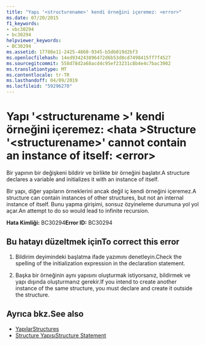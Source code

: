 ```yaml
---
title: "Yapı '<structurename>' kendi örneğini içeremez: <error>"
ms.date: 07/20/2015
f1_keywords:
- vbc30294
- bc30294
helpviewer_keywords:
- BC30294
ms.assetid: 17780e11-2425-4860-9345-b5db019d2bf3
ms.openlocfilehash: 14ed934243896472d6b53d8cd7498415ff7f4527
ms.sourcegitcommit: 558d78d2a68acd4c95ef23231c8b4e4c7bac3902
ms.translationtype: MT
ms.contentlocale: tr-TR
ms.lasthandoff: 04/09/2019
ms.locfileid: "59296270"
---
```

# <a name="structure-structurename-cannot-contain-an-instance-of-itself-error"></a><span data-ttu-id="c9b88-102">Yapı '\<structurename >' kendi örneğini içeremez: \<hata ></span><span class="sxs-lookup"><span data-stu-id="c9b88-102">Structure '\<structurename>' cannot contain an instance of itself: \<error></span></span>
<span data-ttu-id="c9b88-103">Bir yapının bir değişkeni bildirir ve birlikte bir örneğini başlatır.</span><span class="sxs-lookup"><span data-stu-id="c9b88-103">A structure declares a variable and initializes it with an instance of itself.</span></span>  
  
 <span data-ttu-id="c9b88-104">Bir yapı, diğer yapıların örneklerini ancak değil iç kendi örneğini içeremez.</span><span class="sxs-lookup"><span data-stu-id="c9b88-104">A structure can contain instances of other structures, but not an internal instance of itself.</span></span> <span data-ttu-id="c9b88-105">Bunu yapma girişimi, sonsuz özyineleme durumuna yol yol açar.</span><span class="sxs-lookup"><span data-stu-id="c9b88-105">An attempt to do so would lead to infinite recursion.</span></span>  
  
 <span data-ttu-id="c9b88-106">**Hata Kimliği:** BC30294</span><span class="sxs-lookup"><span data-stu-id="c9b88-106">**Error ID:** BC30294</span></span>  
  
## <a name="to-correct-this-error"></a><span data-ttu-id="c9b88-107">Bu hatayı düzeltmek için</span><span class="sxs-lookup"><span data-stu-id="c9b88-107">To correct this error</span></span>  
  
1. <span data-ttu-id="c9b88-108">Bildirim deyimindeki başlatma ifade yazımını denetleyin.</span><span class="sxs-lookup"><span data-stu-id="c9b88-108">Check the spelling of the initialization expression in the declaration statement.</span></span>  
  
2. <span data-ttu-id="c9b88-109">Başka bir örneğinin aynı yapısını oluşturmak istiyorsanız, bildirmek ve yapı dışında oluşturmanız gerekir.</span><span class="sxs-lookup"><span data-stu-id="c9b88-109">If you intend to create another instance of the same structure, you must declare and create it outside the structure.</span></span>  
  
## <a name="see-also"></a><span data-ttu-id="c9b88-110">Ayrıca bkz.</span><span class="sxs-lookup"><span data-stu-id="c9b88-110">See also</span></span>

- [<span data-ttu-id="c9b88-111">Yapılar</span><span class="sxs-lookup"><span data-stu-id="c9b88-111">Structures</span></span>](../../visual-basic/programming-guide/language-features/data-types/structures.md)
- [<span data-ttu-id="c9b88-112">Structure Yapısı</span><span class="sxs-lookup"><span data-stu-id="c9b88-112">Structure Statement</span></span>](../../visual-basic/language-reference/statements/structure-statement.md)
